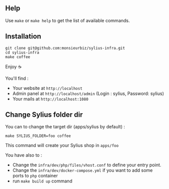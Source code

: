 ## Help

Use `make` or `make help` to get the list of available commands.

## Installation

```
git clone git@github.com:monsieurbiz/sylius-infra.git
cd sylius-infra
make coffee
```

Enjoy ☕️

You'll find :
- Your website at `http://localhost`
- Admin panel at `http://localhost/admin` (Login : sylius, Password: sylius)
- Your mails at `http://localhost:1080`

## Change Sylius folder dir

You can to change the target dir (apps/sylius by default) : 
```
make SYLIUS_FOLDER=foo coffee
```
This command will create your Sylius shop in `apps/foo`

You have also to :
- Change the `infra/dev/php/files/vhost.conf` to define your entry point.
- Change the `infra/dev/docker-compose.yml` if you want to add some ports to `php` container
- run `make build up` command
